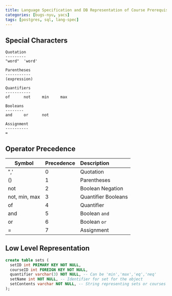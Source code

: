 ```yaml
---
title: Language Specification and DB Representation of Course Prerequisites
categories: [bugs-nyu, yacs]
tags: [postgres, sql, lang-spec]
---
```

<!-- {% raw %} -->
<!-- {% include refc-small.html text="ref commit" commit="3cad965..." %} -->
<!-- {% include ref-commit.html text="ref commit" commit="3cad965..." %} -->
<!-- {% endraw %} -->

## Special Characters
```
Quotation
---------
"word"  'word'

Parentheses
-----------
(expression)

Quantifiers
-----------
of      not     min     max

Booleans
--------
and     or      not

Assignment
----------
=
```

## Operator Precedence
Symbol          | Precedence  | Description
---             | ---         | :---
",'             | 0           | Quotation
()              | 1           | Parentheses
not             | 2           | Boolean Negation
not, min, max   | 3           | Quantifier Booleans
of              | 4           | Quantifier
and             | 5           | Boolean `and`
or              | 6           | Boolean `or`
=               | 7           | Assignment

## Low Level Representation
```sql
create table sets (
  setID int PRIMARY KEY NOT NULL,
  courseID int FOREIGN KEY NOT NULL,
  quantifier varchar(3) NOT NULL, -- Can be 'min','max','eq','neq'
  setName int NOT NULL, -- Identifier for set for the object
  setContents varchar NOT NULL, -- String representing sets or courses
);
```
